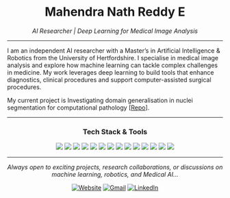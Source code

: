 <!--

<h1 align="center">👋 Hello, I'm <span style="color:#4F46E5;">Mahendra Nath Reddy</span></h1> 
<p align="center"><em>An AI & Robotics enthusiast passionate about applying machine learning to real-world problems in autonomous systems, healthcare, and robotics.</em></p> 


---

### 🔍 About Me  

- I am a researcher and engineer specialising in medical AI and robotics, completing my MSc at the University of Hertfordshire. My primary focus is on developing systems that integrate AI & Deep learning-based image analysis with robotic control for applications in diagnostics and computer-assisted surgery.
 - 🎓 **MSc Artificial Intelligence & Robotics with Advanced Research** — *University of Hertfordshire (UK)*  
- 💻 **B.Tech Computer Science & Engineering** — *REVA University (India)*
- 🏎️ **Localization Lead** @ *UH Racing Autonomous (UHRA)*  
- 🔐 **External Research Collaborator** @ *SPRITZ Security & Privacy Research Group, University of Padova, Italy (Jan–Jun 2024)*  
- 🖊 I write on [**Medium**](https://medium.com/me/stories/public) about AI & ML, Robotics, and Research  
- 🧠 AI Researcher focused on **Medical Imaging**,and **Medical Robotics**

---

### 🚀 Ongoing Projects  
  
- 🛣️ **Localization for Autonomous Racing Cars** — *UH Racing Autonomous* 
- 🌿 **Plant Disease Detection & Classification** using Deep Learning   

---

### 🏅 Awards & Achievements  

- 🥈 **Honorary Award**, IEEE VTS Innovation Challenge – UAV Communications *(2020)*  
- 🥉 **Go Herts Silver & Gold Awards** *(2024, 2025)*  
- 🤖 **RoboCup 2024**, Netherlands – *Participant*  
- 🚗 **BMW Summer School 2024**, Germany – *Selected Participant*  

---

### 👥 Leadership  

- 🎓 Student Ambassador, University of Hertfordshire (2023)
- 👨‍🔬 Chair, IEEE Student Branch & VTS SBC, REVA University (2021)
- 💡 Vice-Chair, ACM Student Chapter, REVA University (2021)
- 🌐 Student Branch Associate, AISYWLC (2021)
- 🛠 Secretary, IEEE VTS SBC, REVA University (2020)  

---

### 🛠️ Technologies & Tools  

<p align="center">
  <img src="https://img.shields.io/badge/Python-3670A0?style=for-the-badge&logo=python&logoColor=ffdd54"/>
  <img src="https://img.shields.io/badge/C++-%2300599C.svg?style=for-the-badge&logo=c%2B%2B&logoColor=white"/>
  <img src="https://img.shields.io/badge/ROS-22314E?style=for-the-badge&logo=ros&logoColor=white"/>
  <img src="https://img.shields.io/badge/HTML5-%23E34F26.svg?style=for-the-badge&logo=html5&logoColor=white"/>
  <img src="https://img.shields.io/badge/CSS3-%231572B6.svg?style=for-the-badge&logo=css3&logoColor=white"/>
</p>
<p align="center">
  <img src="https://img.shields.io/badge/TensorFlow-%23FF6F00.svg?style=for-the-badge&logo=TensorFlow&logoColor=white"/>
  <img src="https://img.shields.io/badge/PyTorch-%23EE4C2C.svg?style=for-the-badge&logo=PyTorch&logoColor=white"/>
  <img src="https://img.shields.io/badge/OpenCV-%23white.svg?style=for-the-badge&logo=opencv&logoColor=white"/>
  <img src="https://img.shields.io/badge/Raspberry_Pi-C51A4A?style=for-the-badge&logo=Raspberry-Pi"/>
  <img src="https://img.shields.io/badge/Unity-%23000000.svg?style=for-the-badge&logo=unity&logoColor=white"/>
</p>
<p align="center">
  <img src="https://img.shields.io/badge/NumPy-%23013243.svg?style=for-the-badge&logo=numpy&logoColor=white"/>
  <img src="https://img.shields.io/badge/Pandas-%23150458.svg?style=for-the-badge&logo=pandas&logoColor=white"/>
  <img src="https://img.shields.io/badge/scikit--learn-%23F7931E.svg?style=for-the-badge&logo=scikit-learn&logoColor=white"/>
  <img src="https://img.shields.io/badge/Matplotlib-%23ffffff.svg?style=for-the-badge&logo=Matplotlib&logoColor=black"/>
  <img src="https://img.shields.io/badge/SciPy-%230C55A5.svg?style=for-the-badge&logo=scipy&logoColor=white"/>
</p>
<p align="center">
  <img src="https://img.shields.io/badge/GitHub-%23121011.svg?style=for-the-badge&logo=github&logoColor=white"/>
  <img src="https://img.shields.io/badge/Git-%23F05033.svg?style=for-the-badge&logo=git&logoColor=white"/>
  <img src="https://img.shields.io/badge/Bitbucket-%230047B3.svg?style=for-the-badge&logo=bitbucket&logoColor=white"/>
  <img src="https://img.shields.io/badge/LaTeX-%23008080.svg?style=for-the-badge&logo=latex&logoColor=white"/>
  <img src="https://img.shields.io/badge/Canva-%2300C4CC.svg?style=for-the-badge&logo=Canva&logoColor=white"/>
  <img src="https://img.shields.io/badge/Figma-%23F24E1E.svg?style=for-the-badge&logo=figma&logoColor=white"/>
</p>  

---

### 📊 GitHub Stats

<p align="center">
  <img src="https://github-readme-stats.vercel.app/api?username=ml-mahendra&theme=dark&hide_border=false&include_all_commits=false&count_private=false" />
  <br/>
  <img src="https://nirzak-streak-stats.vercel.app/?user=ml-mahendra&theme=dark&hide_border=false" />
  <br/>
  <img src="https://github-readme-stats.vercel.app/api/top-langs/?username=ml-mahendra&theme=dark&hide_border=false&layout=compact" />



---

### 🤝 Let’s Connect!  

<em>Always open to exciting projects, research collaborations, or discussions on machine learning, robotics, and healthcare AI.</em>  

<p align="center">
  <a href="https://mahendranath.in/contact/"><img alt="Website" src="https://img.shields.io/badge/Website-46a2f1.svg?&style=for-the-badge"/></a>
  <a href="mailto:ml.mahendranath@gmail.com"><img alt="Gmail" src="https://img.shields.io/badge/Gmail-D14836?style=for-the-badge" /></a>
  <a href="https://discord.com/users/mahe29"><img alt="Discord" src="https://img.shields.io/badge/Discord-%237289DA.svg?&style=for-the-badge" /></a>
  <a href="https://www.linkedin.com/in/mahendranath-reddy-e/"><img alt="LinkedIn" src="https://img.shields.io/badge/LinkedIn-0077B5?style=for-the-badge" /></a>
</p> -->

<!-- 
### Core Competencies

*   **Languages:** Python, C++, Bash
*   **Frameworks & Libraries:** Tensorflow, PyTorch, ROS2, OpenCV, MONAI, NumPy, Pandas, Scikit-learn
*   **Tools & Platforms:** Git, Docker, Webots/Gazebo, Linux

To see a detailed breakdown of my projects and research, please visit my **[personal website](https://mahendranath.in)**.

-->

<h1 align="center">Mahendra Nath Reddy E</h1> 
<p align="center"><em>AI Researcher | Deep Learning for Medical Image Analysis</em></p>

---

I am an independent AI researcher with a Master’s in Artificial Intelligence & Robotics from the University of Hertfordshire. I specialise in medical image analysis and explore how machine learning can tackle complex challenges in medicine. My work leverages deep learning to build tools that enhance diagnostics, clinical procedures and support computer-assisted surgical procedures.

My current project is Investigating domain generalisation in nuclei segmentation for computational pathology [[Repo](https://github.com/ml-mahendra/medical-Image-Segmentation-dspc)].

---

<h3 align="center">Tech Stack & Tools</h3> 
<p align="center">
  <img src="https://img.shields.io/badge/Python-3670A0?style=for-the-badge&logo=python&logoColor=ffdd54"/>
  <img src="https://img.shields.io/badge/PyTorch-EE4C2C?style=for-the-badge&logo=PyTorch&logoColor=white"/>
  <img src="https://img.shields.io/badge/TensorFlow-FF6F00?style=for-the-badge&logo=TensorFlow&logoColor=white"/>
  <img src="https://img.shields.io/badge/ROS2-22314E?style=for-the-badge&logo=ROS&logoColor=white"/>
  <img src="https://img.shields.io/badge/OpenCV-5C3EE8?style=for-the-badge&logo=opencv&logoColor=white"/>
  <img src="https://img.shields.io/badge/Docker-2496ED?style=for-the-badge&logo=docker&logoColor=white"/>
  <img src="https://img.shields.io/badge/C++-00599C?style=for-the-badge&logo=c%2B%2B&logoColor=white"/>
  <img src="https://img.shields.io/badge/Bash-4EAA25?style=for-the-badge&logo=gnu-bash&logoColor=white"/>
  <img src="https://img.shields.io/badge/NumPy-013243?style=for-the-badge&logo=numpy&logoColor=white"/>
  <img src="https://img.shields.io/badge/Pandas-150458?style=for-the-badge&logo=pandas&logoColor=white"/>
  <img src="https://img.shields.io/badge/Webots-4B9CD3?style=for-the-badge&logo=webots&logoColor=white"/>
  <img src="https://img.shields.io/badge/Streamlit-FF4B4B?style=for-the-badge&logo=streamlit&logoColor=white"/>
  <img src="https://img.shields.io/badge/Git-F05032?style=for-the-badge&logo=git&logoColor=white"/>
  <img src="https://img.shields.io/badge/Linux-FCC624?style=for-the-badge&logo=linux&logoColor=black"/>
</p>

---

<p align="center"><em>Always open to exciting projects, research collaborations, or discussions on machine learning, robotics, and Medical AI... </em></p>

<p align="center">
  <a href="https://mahendranath.in/"><img alt="Website" src="https://img.shields.io/badge/Website-46a2f1.svg?&style=for-the-badge"/></a>
  <a href="mailto:ml.mahendranath@gmail.com"><img alt="Gmail" src="https://img.shields.io/badge/Gmail-D14836?style=for-the-badge" /></a>
  <a href="https://www.linkedin.com/in/mahendranath-reddy-e/"><img alt="LinkedIn" src="https://img.shields.io/badge/LinkedIn-0077B5?style=for-the-badge" /></a>
</p>

